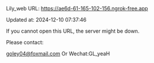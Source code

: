 Lily_web URL: https://ae6d-61-165-102-156.ngrok-free.app

Updated at: 2024-12-10 07:37:46

If you cannot open this URL, the server might be down.

Please contact: 

goley04@foxmail.com Or Wechat:GL_yeaH